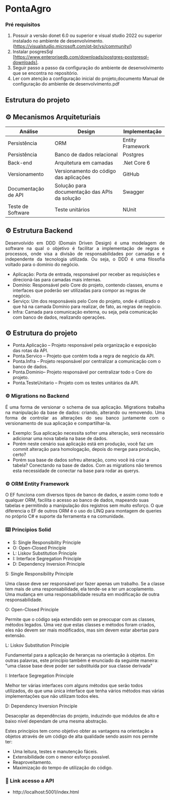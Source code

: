 # PontaAgro
### Pré requisitos
1. Possuir a  versão donet 6.0 ou superior e visual studio 2022 ou superior instalado no ambiente de desenvolvimento. (https://visualstudio.microsoft.com/pt-br/vs/community/)
2. Instalar posgresSql [https://www.enterprisedb.com/downloads/postgres-postgresql-downloads].
3. Seguir passo a passo da configuração do ambiente de desenvolvimento que se encontra no repositório.
4. Ler com atenção a configuração inicial do projeto,documento Manual de configuração do ambiente de desenvolvimento.pdf
   
## Estrutura do projeto

## ⚙️ Mecanismos Arquiteturiais

|Análise            |	Design                                |	Implementação      |
|-------------------|-----------------------------------------|------------------|
|Persistência       |	ORM	                                  | Entity Framework   |
|Persistência       |	Banco de dados relacional             | Postgres           |
|Back-end	        |  Arquitetura em camadas                 |	.Net Core 6        |
|Versionamento      |	Versionamento do código das aplicações|	GitHub             |
|Documentação de API|Solução para documentação das APIs da solução|	    Swagger  |
|Teste de Software| 	Teste unitários	                      |NUnit             |

## ⚙️ Estrutura Backend

<p align="justify">Desenvolvido em DDD (Domain Driven Design) é uma modelagem de software na qual o objetivo é facilitar a implementação de regras e processos, onde visa a divisão de responsabilidades por camadas e é independente da tecnologia utilizada. Ou seja, o DDD é uma filosofia voltado para o domínio do negócio.</p>

* Aplicação: Porta de entrada, responsável por receber as requisições e direcioná-las para camadas mais internas.
* Domínio: Responsável pelo Core do projeto, contendo classes, enums e interfaces que poderão ser utilizadas para compor as regras de negócio.
* Serviço: Um dos responsáveis pelo Core do projeto, onde é utilizado o que há na camada Domínio para realizar, de fato, as regras de negócio.
* Infra: Camada para comunicação externa, ou seja, pela comunicação com banco de dados, realizando operações.
## ⚙️ Estrutura do projeto
* Ponta.Aplicação – Projeto responsável pela organização e exposição das rotas da API.
* Ponta.Servico – Projeto que contém toda a regra de negócio da API.
* Ponta.Infra – Projeto responsável por centralizar a comunicação com o banco de dados.
* Ponta.Dominio– Projeto responsável por centralizar todo o Core do projeto.
* Ponta.TesteUnitario – Projeto com os testes unitários da API.
  
### ⚙️ Migrations no Backend

<p align="justify"> É uma forma de versionar o schema de sua aplicação. Migrations trabalha na manipulação da base de dados: criando, alterando ou removendo. Uma forma de controlar as alterações do seu banco juntamente com o versionamento de sua aplicação e compartilhar-la.</p>

* Exemplo: Sua aplicação necessita sofrer uma alteração, será necessário adicionar uma nova tabela na base de dados. 
* Porém neste cenário sua aplicação está em produção, você faz um commit alteração para homologação, depois do merge para produção, certo? 
* Porém sua base de dados sofreu alteração, como você irá criar a tabela? Conectando na base de dados.
Com as migrations não teremos esta necessidade de conectar na base para rodar as querys.
 
### ⚙️ ORM Entity Framework

O EF funciona com diversos tipos de banco de dados, e assim como todo e qualquer ORM, facilita o acesso ao banco de dados, mapeando suas tabelas e permitindo a manipulação dos registros sem muito esforço.
O que diferencia o EF de outros ORM é o uso do LINQ para montagem de queries no próprio C# e suporte da ferramenta e na comunidade.

### ⌨️ Principios Solid 

* S: Single Responsibility Principle
* O: Open-Closed Principle
* L: Liskov Substitution Principle
* I: Interface Segregation Principle
* D: Dependency Inversion Principle

S: Single Responsibility Principle

Uma classe deve ser responsável por fazer apenas um trabalho. Se a classe tem mais de uma responsabilidade, ela tende-se a ter um acoplamento. Uma mudança em uma responsabilidade resulta em modificação de outra responsabilidade.

O: Open-Closed Principle

Permite que o código seja extendido sem se preocupar com as classes, métodos legados. Uma vez que estas classes e métodos foram criados, eles não devem ser mais modificados, mas sim devem estar abertas para extensão.

L: Liskov Substitution Principle

Fundamental para a aplicação de heranças na orientação à objetos. Em outras palavras, este princípio também é enunciado da seguinte maneira: "uma classe base deve poder ser substituída por sua classe derivada"

I: Interface Segregation Principle

Melhor ter várias interfaces com alguns métodos que serão todos utilizados, do que uma única interface que tenha vários métodos mas várias implementações que não utilizam todos eles. 

D: Dependency Inversion Principle

Desacoplar as dependências do projeto, induzindo que módulos de alto e baixo nível dependam de uma mesma abstração.

Estes princípios tem como objetivo obter as vantagens na orientação a objetos através de um código de alta qualidade sendo assim nos permite ter:

 * Uma leitura, testes e manutenção fáceis.
 * Extensibilidade com o menor esforço possível.
 * Reaproveitamento.
 * Maximização do tempo de utilização do código.

### 🔧 Link acesso a API 
* http://localhost:5001/index.html
